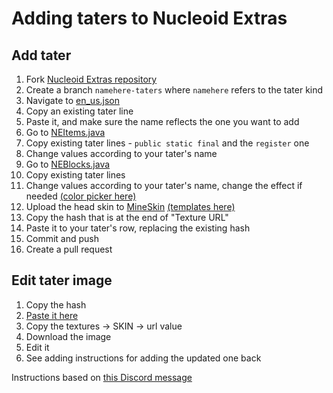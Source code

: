 # Adding taters to Nucleoid Extras

## Add tater

1. Fork [Nucleoid Extras repository](https://github.com/NucleoidMC/nucleoid-extras)
2. Create a branch `namehere-taters` where `namehere` refers to the tater kind
3. Navigate to [en_us.json](https://github.com/NucleoidMC/nucleoid-extras/blob/1.19.4/src/main/resources/data/nucleoid_extras/lang/en_us.json#L54)
4. Copy an existing tater line
5. Paste it, and make sure the name reflects the one you want to add
6. Go to [NEItems.java](https://github.com/NucleoidMC/nucleoid-extras/blob/1.19.4/src/main/java/xyz/nucleoid/extras/lobby/NEItems.java)
7. Copy existing tater lines - `public static final` and the `register` one
8. Change values according to your tater's name
9. Go to [NEBlocks.java](https://github.com/NucleoidMC/nucleoid-extras/blob/1.19.4/src/main/java/xyz/nucleoid/extras/lobby/NEBlocks.java#L64)
10. Copy existing tater lines
11. Change values according to your tater's name, change the effect if needed [(color picker here)](https://rgbcolorcode.com)
9. Upload the head skin to [MineSkin](https://mineskin.org) [(templates here)](https://minecraft.fandom.com/wiki/Skin#Official_skin_templates)
10. Copy the hash that is at the end of "Texture URL"
11. Paste it to your tater's row, replacing the existing hash
11. Commit and push
12. Create a pull request

## Edit tater image

1. Copy the hash
2. [Paste it here](https://www.base64decode.org)
3. Copy the textures -> SKIN -> url value
4. Download the image
5. Edit it
6. See adding instructions for adding the updated one back

Instructions based on [this Discord message](https://discord.com/channels/733462796582387753/744090136945360936/913463834994413618)
```.
